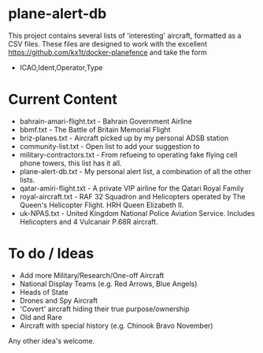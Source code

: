# plane-alert-db
This project contains several lists of 'interesting' aircraft, formatted as a CSV files. These files are designed to work with the excellent https://github.com/kx1t/docker-planefence and take the form 

- ICAO,Ident,Operator,Type


# Current Content

- bahrain-amari-flight.txt - Bahrain Government Airline
- bbmf.txt - The Battle of Britain Memorial Flight
- briz-planes.txt - Aircraft picked up by my personal ADSB station
- community-list.txt - Open list to add your suggestion to
- military-contractors.txt - From refueing to operating fake flying cell phone towers, this list has it all.
- plane-alert-db.txt - My personal alert list, a combination of all the other lists.
- qatar-amiri-flight.txt - A private VIP airline for the Qatari Royal Family
- royal-aircraft.txt - RAF 32 Squadron and Helicopters operated by The Queen's Helicopter Flight. HRH Queen Elizabeth II.
- uk-NPAS.txt - United Kingdom National Police Aviation Service. Includes Helicopters and 4 Vulcanair P.68R aircraft.


# To do / Ideas

- Add more Military/Research/One-off Aircraft
- National Display Teams (e.g. Red Arrows, Blue Angels)
- Heads of State
- Drones and Spy Aircraft
- 'Covert' aircraft hiding their true purpose/ownership
- Old and Rare
- Aircraft with special history (e.g. Chinook Bravo November)

Any other idea's welcome.






